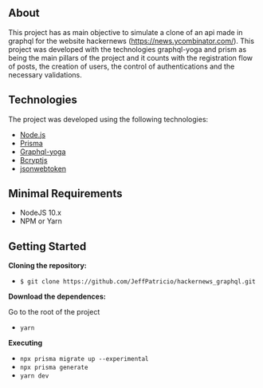 ## About

This project has as main objective to simulate a clone of an api made in graphql for the website hackernews (https://news.ycombinator.com/).
This project was developed with the technologies graphql-yoga and prism as being the main pillars of the project and it counts with the registration flow of posts, the creation of users, the control of authentications and the necessary validations.

## Technologies

The project was developed using the following technologies:

- [Node.js](https://nodejs.org/)
- [Prisma](https://www.prisma.io/)
- [Graphql-yoga](https://github.com/prisma-labs/graphql-yoga)
- [Bcryptjs](https://www.npmjs.com/package/bcryptjs)
- [jsonwebtoken](https://www.npmjs.com/package/jsonwebtoken)

## Minimal Requirements

- NodeJS 10.x
- NPM or Yarn

## Getting Started

<b>Cloning the repository:</b>

- `$ git clone https://github.com/JeffPatricio/hackernews_graphql.git`

<b>Download the dependences:</b>

<p>Go to the root of the project</p>

- `yarn`

<b>Executing</b>

- `npx prisma migrate up --experimental`
- `npx prisma generate`
- `yarn dev`
